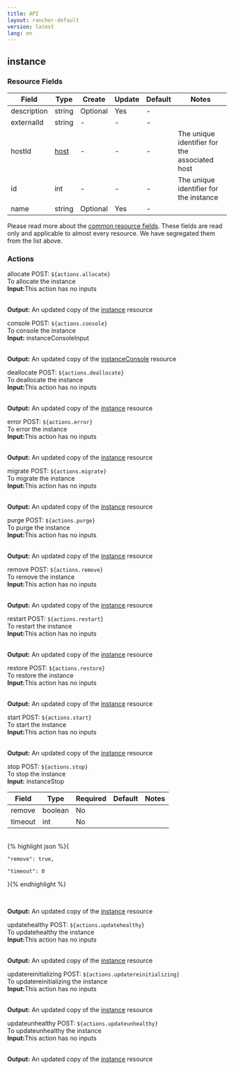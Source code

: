```yaml
---
title: API
layout: rancher-default
version: latest
lang: en
---
```


## instance



### Resource Fields

Field | Type | Create | Update | Default | Notes
---|---|---|---|---|---
description | string | Optional | Yes | - | 
externalId | string | - | - | - | 
hostId | [host]({{site.baseurl}}/rancher/{{page.version}}/{{page.lang}}/api/api-resources/host/) | - | - | - | The unique identifier for the associated host
id | int | - | - | - | The unique identifier for the instance
name | string | Optional | Yes | - | 


Please read more about the [common resource fields]({{site.baseurl}}/rancher/{{page.version}}/{{page.lang}}/api/common/). 
These fields are read only and applicable to almost every resource. We have segregated them from the list above.








### Actions

<div class="action">
<span class="header">
allocate
<span class="headerright">POST:  <code>${actions.allocate}</code></span></span>
<div class="action-contents">
To allocate the instance
<br>

<span class="input">
<strong>Input:</strong>This action has no inputs</span>
<br>

<br>


<span class="output"><strong>Output:</strong> An updated copy of the <a href="/rancher/api/api-resources/instance/">instance</a> resource</span>
</div>
</div>

<div class="action">
<span class="header">
console
<span class="headerright">POST:  <code>${actions.console}</code></span></span>
<div class="action-contents">
To console the instance
<br>

<span class="input">
<strong>Input:</strong> instanceConsoleInput
</span>

<br>

<br>


<span class="output"><strong>Output:</strong> An updated copy of the <a href="/rancher/api/api-resources/instanceConsole/">instanceConsole</a> resource</span>
</div>
</div>

<div class="action">
<span class="header">
deallocate
<span class="headerright">POST:  <code>${actions.deallocate}</code></span></span>
<div class="action-contents">
To deallocate the instance
<br>

<span class="input">
<strong>Input:</strong>This action has no inputs</span>
<br>

<br>


<span class="output"><strong>Output:</strong> An updated copy of the <a href="/rancher/api/api-resources/instance/">instance</a> resource</span>
</div>
</div>

<div class="action">
<span class="header">
error
<span class="headerright">POST:  <code>${actions.error}</code></span></span>
<div class="action-contents">
To error the instance
<br>

<span class="input">
<strong>Input:</strong>This action has no inputs</span>
<br>

<br>


<span class="output"><strong>Output:</strong> An updated copy of the <a href="/rancher/api/api-resources/instance/">instance</a> resource</span>
</div>
</div>

<div class="action">
<span class="header">
migrate
<span class="headerright">POST:  <code>${actions.migrate}</code></span></span>
<div class="action-contents">
To migrate the instance
<br>

<span class="input">
<strong>Input:</strong>This action has no inputs</span>
<br>

<br>


<span class="output"><strong>Output:</strong> An updated copy of the <a href="/rancher/api/api-resources/instance/">instance</a> resource</span>
</div>
</div>

<div class="action">
<span class="header">
purge
<span class="headerright">POST:  <code>${actions.purge}</code></span></span>
<div class="action-contents">
To purge the instance
<br>

<span class="input">
<strong>Input:</strong>This action has no inputs</span>
<br>

<br>


<span class="output"><strong>Output:</strong> An updated copy of the <a href="/rancher/api/api-resources/instance/">instance</a> resource</span>
</div>
</div>

<div class="action">
<span class="header">
remove
<span class="headerright">POST:  <code>${actions.remove}</code></span></span>
<div class="action-contents">
To remove the instance
<br>

<span class="input">
<strong>Input:</strong>This action has no inputs</span>
<br>

<br>


<span class="output"><strong>Output:</strong> An updated copy of the <a href="/rancher/api/api-resources/instance/">instance</a> resource</span>
</div>
</div>

<div class="action">
<span class="header">
restart
<span class="headerright">POST:  <code>${actions.restart}</code></span></span>
<div class="action-contents">
To restart the instance
<br>

<span class="input">
<strong>Input:</strong>This action has no inputs</span>
<br>

<br>


<span class="output"><strong>Output:</strong> An updated copy of the <a href="/rancher/api/api-resources/instance/">instance</a> resource</span>
</div>
</div>

<div class="action">
<span class="header">
restore
<span class="headerright">POST:  <code>${actions.restore}</code></span></span>
<div class="action-contents">
To restore the instance
<br>

<span class="input">
<strong>Input:</strong>This action has no inputs</span>
<br>

<br>


<span class="output"><strong>Output:</strong> An updated copy of the <a href="/rancher/api/api-resources/instance/">instance</a> resource</span>
</div>
</div>

<div class="action">
<span class="header">
start
<span class="headerright">POST:  <code>${actions.start}</code></span></span>
<div class="action-contents">
To start the instance
<br>

<span class="input">
<strong>Input:</strong>This action has no inputs</span>
<br>

<br>


<span class="output"><strong>Output:</strong> An updated copy of the <a href="/rancher/api/api-resources/instance/">instance</a> resource</span>
</div>
</div>

<div class="action">
<span class="header">
stop
<span class="headerright">POST:  <code>${actions.stop}</code></span></span>
<div class="action-contents">
To stop the instance
<br>

<span class="input">
<strong>Input:</strong> instanceStop
</span>

Field | Type | Required | Default | Notes
---|---|---|---|---
remove | boolean | No |  | 
timeout | int | No |  | 


<br>
{% highlight json %}{

	"remove": true,

	"timeout": 0

}{% endhighlight %}

<br>


<span class="output"><strong>Output:</strong> An updated copy of the <a href="/rancher/api/api-resources/instance/">instance</a> resource</span>
</div>
</div>

<div class="action">
<span class="header">
updatehealthy
<span class="headerright">POST:  <code>${actions.updatehealthy}</code></span></span>
<div class="action-contents">
To updatehealthy the instance
<br>

<span class="input">
<strong>Input:</strong>This action has no inputs</span>
<br>

<br>


<span class="output"><strong>Output:</strong> An updated copy of the <a href="/rancher/api/api-resources/instance/">instance</a> resource</span>
</div>
</div>

<div class="action">
<span class="header">
updatereinitializing
<span class="headerright">POST:  <code>${actions.updatereinitializing}</code></span></span>
<div class="action-contents">
To updatereinitializing the instance
<br>

<span class="input">
<strong>Input:</strong>This action has no inputs</span>
<br>

<br>


<span class="output"><strong>Output:</strong> An updated copy of the <a href="/rancher/api/api-resources/instance/">instance</a> resource</span>
</div>
</div>

<div class="action">
<span class="header">
updateunhealthy
<span class="headerright">POST:  <code>${actions.updateunhealthy}</code></span></span>
<div class="action-contents">
To updateunhealthy the instance
<br>

<span class="input">
<strong>Input:</strong>This action has no inputs</span>
<br>

<br>


<span class="output"><strong>Output:</strong> An updated copy of the <a href="/rancher/api/api-resources/instance/">instance</a> resource</span>
</div>
</div>


